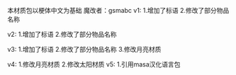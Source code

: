 本材质包以梗体中文为基础
魔改者：gsmabc
v1:
1.增加了标语
2.修改了部分物品名称

v2:
1.增加了标语
2.修改了部分物品名称

v3:
1.增加了标语
2.修改了部分物品名称
3.修改月亮材质

v4:
1.修改月亮材质
2.修改太阳材质
v5:
1.引用masa汉化语言包
